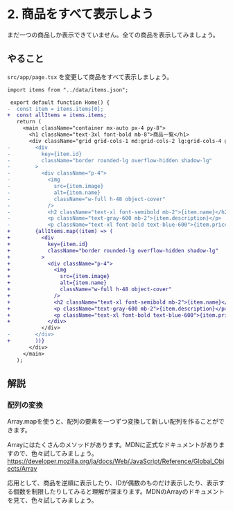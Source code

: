 # 2. 商品をすべて表示しよう

まだ一つの商品しか表示できていません。全ての商品を表示してみましょう。

## やること

`src/app/page.tsx` を変更して商品をすべて表示しましょう。

```diff
import items from "../data/items.json";

 export default function Home() {
-  const item = items.items[0];
+  const allItems = items.items;
   return (
     <main className="container mx-auto px-4 py-8">
       <h1 className="text-3xl font-bold mb-8">商品一覧</h1>
       <div className="grid grid-cols-1 md:grid-cols-2 lg:grid-cols-4 gap-6">
-        <div
-          key={item.id}
-          className="border rounded-lg overflow-hidden shadow-lg"
-        >
-          <div className="p-4">
-            <img
-              src={item.image}
-              alt={item.name}
-              className="w-full h-48 object-cover"
-            />
-            <h2 className="text-xl font-semibold mb-2">{item.name}</h2>
-            <p className="text-gray-600 mb-2">{item.description}</p>
-            <p className="text-xl font-bold text-blue-600">{item.price}円</p>
+        {allItems.map((item) => (
+          <div
+            key={item.id}
+            className="border rounded-lg overflow-hidden shadow-lg"
+          >
+            <div className="p-4">
+              <img
+                src={item.image}
+                alt={item.name}
+                className="w-full h-48 object-cover"
+              />
+              <h2 className="text-xl font-semibold mb-2">{item.name}</h2>
+              <p className="text-gray-600 mb-2">{item.description}</p>
+              <p className="text-xl font-bold text-blue-600">{item.price}円</p>
+            </div>
           </div>
-        </div>
+        ))}
       </div>
     </main>
   );
```

## 解説

### 配列の変換

Array.mapを使うと、配列の要素を一つずつ変換して新しい配列を作ることができます。

Arrayにはたくさんのメソッドがあります。MDNに正式なドキュメントがありますので、色々試してみましょう。
https://developer.mozilla.org/ja/docs/Web/JavaScript/Reference/Global_Objects/Array

応用として、商品を逆順に表示したり、IDが偶数のものだけ表示したり、表示する個数を制限したりしてみると理解が深まります。MDNのArrayのドキュメントを見て、色々試してみましょう。